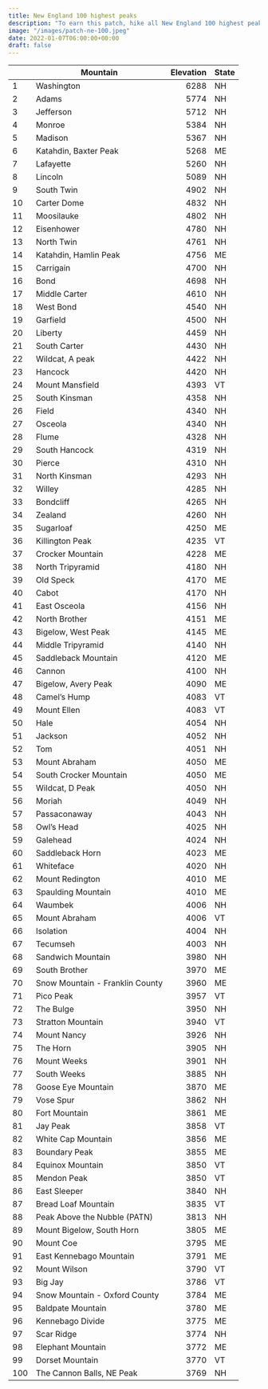 ```yaml
---
title: New England 100 highest peaks 
description: "To earn this patch, hike all New England 100 highest peaks"
image: "/images/patch-ne-100.jpeg"
date: 2022-01-07T06:00:00+00:00
draft: false
---
```

||	Mountain	|Elevation|	State|
|-|---------- | -------:|-----|
|1| Washington | 6288 | NH|
|2| Adams | 5774| NH |
|3| Jefferson | 5712 | NH |
|4| Monroe | 5384 | NH
| 5| Madison | 5367 | NH
| 6| Katahdin, Baxter Peak | 5268 | ME
| 7| Lafayette | 5260 | NH
| 8| Lincoln | 5089 | NH
| 9| South Twin | 4902 | NH
| 10| Carter Dome | 4832 | NH
| 11| Moosilauke | 4802 | NH
| 12| Eisenhower | 4780 | NH
| 13| North Twin | 4761 | NH
| 14| Katahdin, Hamlin Peak | 4756 | ME
| 15| Carrigain | 4700 | NH
| 16| Bond | 4698 | NH
| 17| Middle Carter | 4610 | NH
| 18| West Bond | 4540 | NH
| 19| Garfield | 4500 | NH
| 20| Liberty | 4459 | NH
| 21| South Carter | 4430 | NH
| 22| Wildcat, A peak | 4422 | NH
| 23| Hancock | 4420 | NH
| 24| Mount Mansfield | 4393 | VT
| 25| South Kinsman | 4358 | NH
| 26| Field | 4340 | NH
| 27| Osceola | 4340 | NH
| 28| Flume | 4328 | NH
| 29| South Hancock | 4319 | NH
| 30| Pierce | 4310| NH
| 31| North Kinsman | 4293 | NH
| 32| Willey | 4285 | NH
| 33| Bondcliff | 4265 | NH
| 34| Zealand | 4260 | NH
| 35| Sugarloaf | 4250 | ME
| 36| Killington Peak | 4235 | VT
| 37| Crocker Mountain | 4228 | ME
| 38| North Tripyramid | 4180 | NH
| 39| Old Speck | 4170  | ME
| 40| Cabot | 4170 | NH
| 41| East Osceola | 4156 | NH
| 42| North Brother | 4151 | ME
| 43| Bigelow, West Peak | 4145 | ME
| 44| Middle Tripyramid | 4140 | NH
| 45| Saddleback Mountain | 4120 | ME
| 46| Cannon | 4100 | NH
| 47| Bigelow, Avery Peak | 4090 | ME
| 48| Camel’s Hump | 4083 | VT
| 49| Mount Ellen | 4083 | VT
| 50| Hale | 4054 | NH
| 51| Jackson | 4052 | NH
| 52| Tom | 4051 | NH
| 53| Mount Abraham | 4050 | ME
| 54| South Crocker Mountain | 4050 | ME
| 55| Wildcat, D Peak | 4050 | NH
| 56| Moriah | 4049 | NH
| 57| Passaconaway | 4043 | NH
| 58| Owl’s Head | 4025 | NH
| 59| Galehead | 4024 | NH
| 60| Saddleback Horn | 4023 | ME
| 61| Whiteface | 4020 | NH
| 62| Mount Redington | 4010 | ME
| 63| Spaulding Mountain | 4010 | ME
| 64| Waumbek | 4006 | NH
| 65| Mount Abraham | 4006 | VT
| 66| Isolation | 4004 | NH
| 67| Tecumseh | 4003 | NH
| 68| Sandwich Mountain | 3980 | NH
| 69| South Brother | 3970 | ME
| 70| Snow Mountain - Franklin County | 3960 | ME
| 71| Pico Peak | 3957 | VT
| 72| The Bulge | 3950 | NH
| 73| Stratton Mountain | 3940 | VT
| 74| Mount Nancy | 3926 | NH
| 75| The Horn | 3905 | NH
| 76| Mount Weeks | 3901 | NH
| 77| South Weeks | 3885 | NH
| 78|Goose Eye Mountain | 3870 | ME
| 79| Vose Spur | 3862 | NH
| 80| Fort Mountain | 3861 | ME
| 81| Jay Peak | 3858 | VT
| 82| White Cap Mountain | 3856 | ME
| 83| Boundary Peak | 3855 | ME
| 84| Equinox Mountain | 3850 | VT
| 85| Mendon Peak | 3850 | VT
| 86| East Sleeper | 3840 | NH
| 87| Bread Loaf Mountain | 3835 | VT
| 88| Peak Above the Nubble (PATN) | 3813 | NH
| 89| Mount Bigelow, South Horn | 3805 | ME
| 90| Mount Coe | 3795 | ME
| 91| East Kennebago Mountain | 3791 | ME
| 92| Mount Wilson | 3790 | VT
| 93| Big Jay | 3786 | VT
| 94| Snow Mountain - Oxford County | 3784 | ME
| 95| Baldpate Mountain | 3780 | ME
| 96| Kennebago Divide | 3775 | ME
| 97| Scar Ridge | 3774 | NH
| 98| Elephant Mountain | 3772 | ME
| 99| Dorset Mountain | 3770 | VT
| 100| The Cannon Balls, NE Peak | 3769| NH
